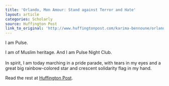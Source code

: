 ```yaml
---
title: 'Orlando, Mon Amour: Stand against Terror and Hate'
layout: article
categories: Scholarly
source: Huffington Post
link_to_original: 'http://www.huffingtonpost.com/karima-bennoune/orlando-mon-amour-stand-a_b_10431490.html'
---
```



I am Pulse.

I am of Muslim heritage. And I am Pulse Night Club.&nbsp;
<br>
<br>In spirit, I am today marching in a pride parade, with tears in my eyes and a great big rainbow-colored star and crescent solidarity flag in my hand.

Read the rest at [Huffington Post](http://www.huffingtonpost.com/karima-bennoune/orlando-mon-amour-stand-a_b_10431490.html).